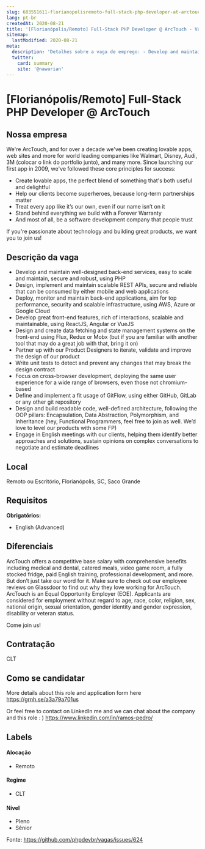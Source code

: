 ```yaml
---
slug: 683551611-florianopolisremoto-full-stack-php-developer-at-arctouch
lang: pt-br
createdAt: 2020-08-21
title: '[Florianópolis/Remoto] Full-Stack PHP Developer @ ArcTouch - Vaga de Emprego'
sitemap:
  lastModified: 2020-08-21
meta:
  description: 'Detalhes sobre a vaga de emprego: - Develop and maintain well-designed back-end services, easy to scale and maintain, secure and robust, using PHP - Design, implement and maintain scalable REST APIs, secure and reliable that can be consumed by either mobile and web applications - Deploy, monitor and maintain back-end applications, aim for top performance, security and scalable infrastructure, using AWS, Azure or Google Cloud - Develop great front-end features, rich of interactions, scalable and maintainable, using ReactJS, Angular or VueJS - Design and create data fetching and state management systems on the front-end using Flux, Redux or Mobx (but if you are familiar with another tool that may do a great job with that, bring it on) - Partner up with our Product Designers to iterate, validate and improve the design of our product - Write unit tests to detect and prevent any changes that may break the design contract - Focus on cross-browser development, deploying the same user experience for a wide range of browsers, even those not chromium-based - Define and implement a fit usage of GitFlow, using either GitHub, GitLab or any other git repository - Design and build readable code, well-defined architecture, following the OOP pillars: Encapsulation, Data Abstraction, Polymorphism, and Inheritance (hey, Functional Programmers, feel free to join as well. We’d love to level our products with some FP) - Engage in English meetings with our clients, helping them identify better approaches and solutions, sustain opinions on complex conversations to negotiate and estimate deadlines'
  twitter:
    card: summary
    site: '@nawarian'
---
```


# [Florianópolis/Remoto] Full-Stack PHP Developer @ ArcTouch

## Nossa empresa

We're ArcTouch, and for over a decade we've been creating lovable apps, web sites and more for world leading companies like Walmart, Disney, Audi, 3M (colocar o link do portfolio junto), and many more. Since launching our first app in 2009, we've followed these core principles for success:

- Create lovable apps, the perfect blend of something that's both useful and delightful
- Help our clients become superheroes, because long-term partnerships matter
- Treat every app like it’s our own, even if our name isn’t on it
- Stand behind everything we build with a Forever Warranty 
- And most of all, be a software development company that people trust

If you're passionate about technology and building great products, we want you to join us!

## Descrição da vaga

- Develop and maintain well-designed back-end services, easy to scale and maintain, secure and robust, using PHP
- Design, implement and maintain scalable REST APIs, secure and reliable that can be consumed by either mobile and web applications
- Deploy, monitor and maintain back-end applications, aim for top performance, security and scalable infrastructure, using AWS, Azure or Google Cloud 
- Develop great front-end features, rich of interactions, scalable and maintainable, using ReactJS, Angular or VueJS
- Design and create data fetching and state management systems on the front-end using Flux, Redux or Mobx (but if you are familiar with another tool that may do a great job with that, bring it on)
- Partner up with our Product Designers to iterate, validate and improve the design of our product
- Write unit tests to detect and prevent any changes that may break the design contract
- Focus on cross-browser development, deploying the same user experience for a wide range of browsers, even those not chromium-based
- Define and implement a fit usage of GitFlow, using either GitHub, GitLab or any other git repository
- Design and build readable code, well-defined architecture, following the OOP pillars: Encapsulation, Data Abstraction, Polymorphism, and Inheritance (hey, Functional Programmers, feel free to join as well. We’d love to level our products with some FP)
- Engage in English meetings with our clients, helping them identify better approaches and solutions, sustain opinions on complex conversations to negotiate and estimate deadlines

## Local

Remoto ou Escritório, Florianópolis, SC, Saco Grande

## Requisitos

**Obrigatórios:**
- English (Advanced)

## Diferenciais

ArcTouch offers a competitive base salary with comprehensive benefits including medical and dental, catered meals, video game room, a fully stocked fridge, paid English training, professional development, and more. But don’t just take our word for it. Make sure to check out our employee reviews on Glassdoor to find out why they love working for ArcTouch.
ArcTouch is an Equal Opportunity Employer (EOE). Applicants are considered for employment without regard to age, race, color, religion, sex, national origin, sexual orientation, gender identity and gender expression, disability or veteran status.

Come join us!

## Contratação

CLT

## Como se candidatar

More details about this role and application form here https://grnh.se/a3a79a701us

Or feel free to contact on LinkedIn me and we can chat about the company and this role : )
https://www.linkedin.com/in/ramos-pedro/

## Labels

#### Alocação
- Remoto

#### Regime
- CLT

#### Nível
- Pleno
- Sênior




Fonte: https://github.com/phpdevbr/vagas/issues/624